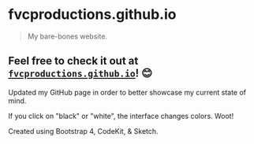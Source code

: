 # fvcproductions.github.io

> My bare-bones website.

## Feel free to check it out at [`fvcproductions.github.io`](http://fvcproductions.github.io)! 😊

Updated my GitHub page in order to better showcase my current state of mind.

If you click on "black" or "white", the interface changes colors. Woot!

Created using Bootstrap 4, CodeKit, & Sketch.